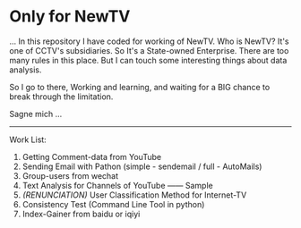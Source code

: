 # Only for NewTV

... In this repository I have coded for working of NewTV.
Who is NewTV? It's one of CCTV's subsidiaries. So It's a State-owned Enterprise. There are too many rules in this place. But I can touch some interesting things about data analysis. 

So I go to there, Working and learning, and waiting for a BIG chance to break through the limitation.

Sagne mich ...


******

Work List:

1. Getting Comment-data from YouTube
2. Sending Email with Pathon (simple - sendemail / full - AutoMails)
3. Group-users from wechat
4. Text Analysis for Channels of YouTube —— Sample
5. *(RENUNCIATION)* User Classification Method for Internet-TV
6. Consistency Test (Command Line Tool in python)
7. Index-Gainer from baidu or iqiyi